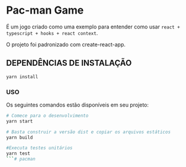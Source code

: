 # Pac-man Game
É um jogo criado como uma exemplo para entender como usar `react + typescript + hooks + react context`.

O projeto foi padronizado com create-react-app.

## DEPENDÊNCIAS DE INSTALAÇÃO
```javascript
yarn install
```
### USO
Os seguintes comandos estão disponíveis em seu projeto:
```bash
# Comece para o desenvolvimento
yarn start

# Basta construir a versão dist e copiar os arquivos estáticos
yarn build

#Executa testes unitários
yarn test
```# pacman

